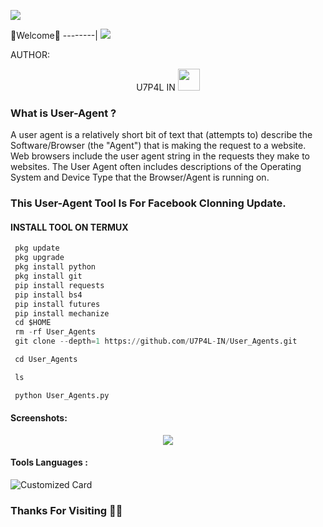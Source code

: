 ![](https://github.com/U7P4L-IN/U7P4L-IN/blob/main/Python.gif)



🌺Welcome🌺
--------|
![](https://media.tenor.com/iVCiM9W7cvYAAAAd/welcome.gif)



AUTHOR:
<p align="center">
U7P4L IN <img src="https://emojis.slackmojis.com/emojis/images/1588315024/8823/hyperkitty.gif" width="35px"></i></b></h2> 

</br>
<p align="center">

### What is User-Agent ?

A user agent is a relatively short bit of text that (attempts to) describe the Software/Browser (the "Agent") that is making the request to a website. Web browsers include the user agent string in the requests they make to websites. The User Agent often includes descriptions of the Operating System and Device Type that the Browser/Agent is running on.

### This User-Agent Tool Is For Facebook Clonning Update.
</p>
  
#### INSTALL TOOL ON TERMUX
```python
 pkg update
 pkg upgrade
 pkg install python
 pkg install git
 pip install requests
 pip install bs4
 pip install futures
 pip install mechanize
 cd $HOME 
 rm -rf User_Agents
 git clone --depth=1 https://github.com/U7P4L-IN/User_Agents.git

 cd User_Agents

 ls

 python User_Agents.py
```
#### Screenshots:

<p align="center"><img src="https://github.com/U7P4L-IN/User_Agents/blob/main/IMG_20230418_175833.jpg">


#### Tools Languages :

![Customized Card](https://github-readme-stats.vercel.app/api/pin?username=U7P4L-IN&repo=User_Agents&title_color=fff&icon_color=f9f9f9&text_color=9f9f9f&bg_color=151515)

### Thanks For Visiting 🧡🧡
